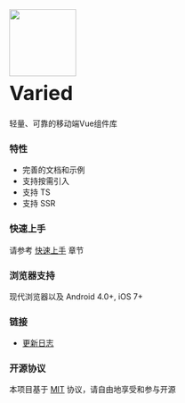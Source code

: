 <div class="card">
  <div class="van-doc-intro">
    <img class="van-doc-intro__logo" style="width: 120px; height: 120px; box-shadow: none;" src="http://huangwanneng.cn/static/favicon.png">
    <h2 style="margin: 0; font-size: 36px; line-height: 60px;">Varied</h2>
    <p>轻量、可靠的移动端Vue组件库</p>
  </div>
</div>

### 特性

* 完善的文档和示例
* 支持按需引入
* 支持 TS
* 支持 SSR

### 快速上手

请参考 [快速上手](#/quickstart) 章节

### 浏览器支持

现代浏览器以及 Android 4.0+, iOS 7+

### 链接

* [更新日志](#/changelog)

### 开源协议

本项目基于 [MIT](https://zh.wikipedia.org/wiki/MIT%E8%A8%B1%E5%8F%AF%E8%AD%89) 协议，请自由地享受和参与开源
